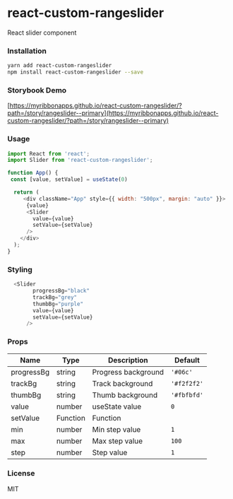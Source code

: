 # react-custom-rangeslider


React slider component

### Installation

```sh
yarn add react-custom-rangeslider
npm install react-custom-rangeslider --save
```

### Storybook Demo

[https://myribbonapps.github.io/react-custom-rangeslider/?path=/story/rangeslider--primary](https://myribbonapps.github.io/react-custom-rangeslider/?path=/story/rangeslider--primary)

### Usage

```javascript
import React from 'react';
import Slider from 'react-custom-rangeslider';

function App() {
 const [value, setValue] = useState(0)

  return (
     <div className="App" style={{ width: "500px", margin: "auto" }}>
      {value}
      <Slider
        value={value}
        setValue={setValue}
      />
    </div>
  );
}
```

### Styling

```javascript
  <Slider
        progressBg="black"
        trackBg="grey"
        thumbBg="purple"
        value={value}
        setValue={setValue}
      />
```

### Props

| Name        | Type     | Description                           | Default     |
| ----------- | -------- | ------------------------------------- | -------     |
| progressBg  | string   | Progress background                   | `'#06c'`    |
| trackBg     | string   | Track background                      | `'#f2f2f2'` |
| thumbBg     | string   | Thumb background                      | `'#fbfbfd'` |
| value       | number   | useState value                        | `0`         |
| setValue    | Function | Function                              |             |
| min         | number   | Min step value                        |  `1`        |
| max         | number   | Max step value                        |  `100`      |
| step        | number   | Step value                            |  `1`        |

### License

MIT

